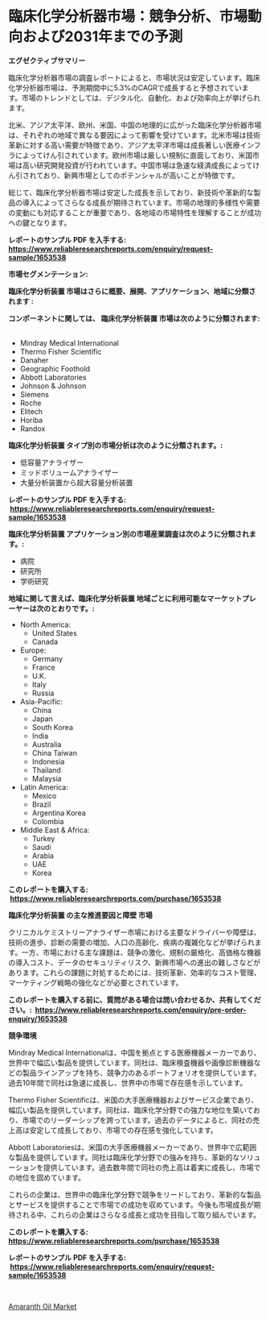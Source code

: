 <p><h1>臨床化学分析器市場：競争分析、市場動向および2031年までの予測</h1></p><p><strong>エグゼクティブサマリー</strong></p>
<p><p>臨床化学分析器市場の調査レポートによると、市場状況は安定しています。臨床化学分析器市場は、予測期間中に5.3%のCAGRで成長すると予想されています。市場のトレンドとしては、デジタル化、自動化、および効率向上が挙げられます。</p><p>北米、アジア太平洋、欧州、米国、中国の地理的に広がった臨床化学分析器市場は、それぞれの地域で異なる要因によって影響を受けています。北米市場は技術革新に対する高い需要が特徴であり、アジア太平洋市場は成長著しい医療インフラによってけん引されています。欧州市場は厳しい規制に直面しており、米国市場は高い研究開発投資が行われています。中国市場は急速な経済成長によってけん引されており、新興市場としてのポテンシャルが高いことが特徴です。</p><p>総じて、臨床化学分析器市場は安定した成長を示しており、新技術や革新的な製品の導入によってさらなる成長が期待されています。市場の地理的多様性や需要の変動にも対応することが重要であり、各地域の市場特性を理解することが成功への鍵となります。</p></p>
<p><strong>レポートのサンプル PDF を入手する: <a href="https://www.reliableresearchreports.com/enquiry/request-sample/1653538">https://www.reliableresearchreports.com/enquiry/request-sample/1653538</a></strong></p>
<p><strong>市場セグメンテーション:</strong></p>
<p><strong> 臨床化学分析装置 市場はさらに概要、展開、アプリケーション、地域に分類されます :</strong></p>
<p><strong>コンポーネントに関しては、 臨床化学分析装置 市場は次のように分類されます: &nbsp;</strong></p>
<p><ul><li>Mindray Medical International</li><li>Thermo Fisher Scientific</li><li>Danaher</li><li>Geographic Foothold</li><li>Abbott Laboratories</li><li>Johnson & Johnson</li><li>Siemens</li><li>Roche</li><li>Elitech</li><li>Horiba</li><li>Randox</li></ul></p>
<p><strong> 臨床化学分析装置 タイプ別の市場分析は次のように分類されます。:</strong></p>
<p><ul><li>低容量アナライザー</li><li>ミッドボリュームアナライザー</li><li>大量分析装置から超大容量分析装置</li></ul></p>
<p><strong>レポートのサンプル PDF を入手する: &nbsp;<a href="https://www.reliableresearchreports.com/enquiry/request-sample/1653538">https://www.reliableresearchreports.com/enquiry/request-sample/1653538</a></strong></p>
<p><strong> 臨床化学分析装置 アプリケーション別の市場産業調査は次のように分類されます。:</strong></p>
<p><ul><li>病院</li><li>研究所</li><li>学術研究</li></ul></p>
<p><strong>地域に関して言えば、臨床化学分析装置 地域ごとに利用可能なマーケットプレーヤーは次のとおりです。:</strong></p>
<p><ul>
    <li>
        North America:
        <ul>
            <li>United States</li>
            <li>Canada</li>
        </ul>
    </li>
    <li>
        Europe:
        <ul>
            <li>Germany</li>
            <li>France</li>
            <li>U.K.</li>
            <li>Italy</li>
            <li>Russia</li>
        </ul>
    </li>
    <li>
        Asia-Pacific:
        <ul>
            <li>China</li>
            <li>Japan</li>
            <li>South Korea</li>
            <li>India</li>
            <li>Australia</li>
            <li>China Taiwan</li>
            <li>Indonesia</li>
            <li>Thailand</li>
            <li>Malaysia</li>
        </ul>
    </li>
    <li>
        Latin America:
        <ul>
            <li>Mexico</li>
            <li>Brazil</li>
            <li>Argentina Korea</li>
            <li>Colombia</li>
        </ul>
    </li>
    <li>
        Middle East & Africa:
        <ul>
            <li>Turkey</li>
            <li>Saudi</li>
            <li>Arabia</li>
            <li>UAE</li>
            <li>Korea</li>
        </ul>
    </li>
    </ul></p>
<p><strong>このレポートを購入する: &nbsp;<a href="https://www.reliableresearchreports.com/purchase/1653538">https://www.reliableresearchreports.com/purchase/1653538</a></strong></p>
<p><strong>臨床化学分析装置 の主な推進要因と障壁 市場</strong></p>
<p><p>クリニカルケミストリーアナライザー市場における主要なドライバーや障壁は、技術の進歩、診断の需要の増加、人口の高齢化、疾病の複雑化などが挙げられます。一方、市場における主な課題は、競争の激化、規制の厳格化、高価格な機器の導入コスト、データのセキュリティリスク、新興市場への進出の難しさなどがあります。これらの課題に対処するためには、技術革新、効率的なコスト管理、マーケティング戦略の強化などが必要とされています。</p></p>
<p><strong>このレポートを購入する前に、質問がある場合は問い合わせるか、共有してください。:&nbsp; <a href="https://www.reliableresearchreports.com/enquiry/pre-order-enquiry/1653538">https://www.reliableresearchreports.com/enquiry/pre-order-enquiry/1653538</a></strong></p>
<p><strong>競争環境</strong></p>
<p><p>Mindray Medical Internationalは、中国を拠点とする医療機器メーカーであり、世界中で幅広い製品を提供しています。同社は、臨床検査機器や画像診断機器などの製品ラインアップを持ち、競争力のあるポートフォリオを提供しています。過去10年間で同社は急速に成長し、世界中の市場で存在感を示しています。</p><p>Thermo Fisher Scientificは、米国の大手医療機器およびサービス企業であり、幅広い製品を提供しています。同社は、臨床化学分野での強力な地位を築いており、市場でのリーダーシップを誇っています。過去のデータによると、同社の売上高は安定して成長しており、市場での存在感を強化しています。</p><p>Abbott Laboratoriesは、米国の大手医療機器メーカーであり、世界中で広範囲な製品を提供しています。同社は臨床化学分野での強みを持ち、革新的なソリューションを提供しています。過去数年間で同社の売上高は着実に成長し、市場での地位を固めています。</p><p>これらの企業は、世界中の臨床化学分野で競争をリードしており、革新的な製品とサービスを提供することで市場での成功を収めています。今後も市場成長が期待される中、これらの企業はさらなる成長と成功を目指して取り組んでいます。</p></p>
<p><strong>このレポートを購入する: &nbsp; <a href="https://www.reliableresearchreports.com/purchase/1653538">https://www.reliableresearchreports.com/purchase/1653538</a></strong></p>
<p><strong>レポートのサンプル PDF を入手する: &nbsp;<a href="https://www.reliableresearchreports.com/enquiry/request-sample/1653538">https://www.reliableresearchreports.com/enquiry/request-sample/1653538</a></strong><strong></strong></p>
<p>&nbsp;</p>
<p><p><a href="https://bubble-tree-ea4.notion.site/Amaranth-Oil-Market-Provides-a-Comprehensive-Analysis-Including-a-Macro-Overview-of-the-Market-as-we-2436f9346498450eb6da12f5e58886e4">Amaranth Oil Market</a></p></p>